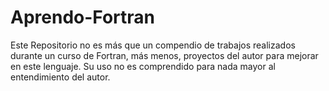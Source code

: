 # Aprendo-Fortran
Este Repositorio no es más que un compendio de trabajos realizados durante un curso de Fortran, más menos, proyectos del autor para mejorar en este lenguaje. Su uso no es comprendido para nada mayor al entendimiento del autor.
